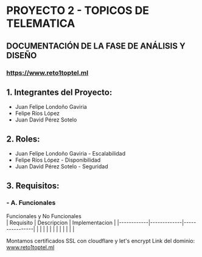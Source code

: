 # PROYECTO 2 - TOPICOS DE TELEMATICA

## DOCUMENTACIÓN DE LA FASE DE ANÁLISIS Y DISEÑO
### https://www.reto1toptel.ml

## 1. Integrantes del Proyecto:
- Juan Felipe Londoño Gaviria
- Felipe Ríos López
- Juan David Pérez Sotelo

## 2. Roles: 
- Juan Felipe Londoño Gaviria - Escalabilidad
- Felipe Ríos López - Disponibilidad
- Juan David Pérez Sotelo - Seguridad

## 3. Requisitos: 

### -  A. Funcionales 
Funcionales y No Funcionales  
   | Requisito | Descripcion | Implementacion |
   |------------|-------------|----------------|
   | | | |
   | | | |
   | | | |

Montamos certificados SSL con cloudflare y let's encrypt
Link del dominio:
www.reto1toptel.ml
